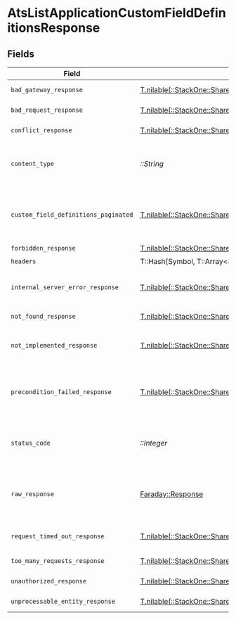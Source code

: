 # AtsListApplicationCustomFieldDefinitionsResponse


## Fields

| Field                                                                                                                    | Type                                                                                                                     | Required                                                                                                                 | Description                                                                                                              |
| ------------------------------------------------------------------------------------------------------------------------ | ------------------------------------------------------------------------------------------------------------------------ | ------------------------------------------------------------------------------------------------------------------------ | ------------------------------------------------------------------------------------------------------------------------ |
| `bad_gateway_response`                                                                                                   | [T.nilable(::StackOne::Shared::BadGatewayResponse)](../../models/shared/badgatewayresponse.md)                           | :heavy_minus_sign:                                                                                                       | Bad gateway error.                                                                                                       |
| `bad_request_response`                                                                                                   | [T.nilable(::StackOne::Shared::BadRequestResponse)](../../models/shared/badrequestresponse.md)                           | :heavy_minus_sign:                                                                                                       | Invalid request.                                                                                                         |
| `conflict_response`                                                                                                      | [T.nilable(::StackOne::Shared::ConflictResponse)](../../models/shared/conflictresponse.md)                               | :heavy_minus_sign:                                                                                                       | Conflict with current state.                                                                                             |
| `content_type`                                                                                                           | *::String*                                                                                                               | :heavy_check_mark:                                                                                                       | HTTP response content type for this operation                                                                            |
| `custom_field_definitions_paginated`                                                                                     | [T.nilable(::StackOne::Shared::CustomFieldDefinitionsPaginated)](../../models/shared/customfielddefinitionspaginated.md) | :heavy_minus_sign:                                                                                                       | The list of application custom field definitions was retrieved.                                                          |
| `forbidden_response`                                                                                                     | [T.nilable(::StackOne::Shared::ForbiddenResponse)](../../models/shared/forbiddenresponse.md)                             | :heavy_minus_sign:                                                                                                       | Forbidden.                                                                                                               |
| `headers`                                                                                                                | T::Hash[Symbol, T::Array<*::String*>]                                                                                    | :heavy_check_mark:                                                                                                       | N/A                                                                                                                      |
| `internal_server_error_response`                                                                                         | [T.nilable(::StackOne::Shared::InternalServerErrorResponse)](../../models/shared/internalservererrorresponse.md)         | :heavy_minus_sign:                                                                                                       | Server error while executing the request.                                                                                |
| `not_found_response`                                                                                                     | [T.nilable(::StackOne::Shared::NotFoundResponse)](../../models/shared/notfoundresponse.md)                               | :heavy_minus_sign:                                                                                                       | Resource not found.                                                                                                      |
| `not_implemented_response`                                                                                               | [T.nilable(::StackOne::Shared::NotImplementedResponse)](../../models/shared/notimplementedresponse.md)                   | :heavy_minus_sign:                                                                                                       | This functionality is not implemented.                                                                                   |
| `precondition_failed_response`                                                                                           | [T.nilable(::StackOne::Shared::PreconditionFailedResponse)](../../models/shared/preconditionfailedresponse.md)           | :heavy_minus_sign:                                                                                                       | Precondition failed: linked account belongs to a disabled integration.                                                   |
| `status_code`                                                                                                            | *::Integer*                                                                                                              | :heavy_check_mark:                                                                                                       | HTTP response status code for this operation                                                                             |
| `raw_response`                                                                                                           | [Faraday::Response](https://www.rubydoc.info/gems/faraday/Faraday/Response)                                              | :heavy_check_mark:                                                                                                       | Raw HTTP response; suitable for custom response parsing                                                                  |
| `request_timed_out_response`                                                                                             | [T.nilable(::StackOne::Shared::RequestTimedOutResponse)](../../models/shared/requesttimedoutresponse.md)                 | :heavy_minus_sign:                                                                                                       | The request has timed out.                                                                                               |
| `too_many_requests_response`                                                                                             | [T.nilable(::StackOne::Shared::TooManyRequestsResponse)](../../models/shared/toomanyrequestsresponse.md)                 | :heavy_minus_sign:                                                                                                       | Too many requests.                                                                                                       |
| `unauthorized_response`                                                                                                  | [T.nilable(::StackOne::Shared::UnauthorizedResponse)](../../models/shared/unauthorizedresponse.md)                       | :heavy_minus_sign:                                                                                                       | Unauthorized access.                                                                                                     |
| `unprocessable_entity_response`                                                                                          | [T.nilable(::StackOne::Shared::UnprocessableEntityResponse)](../../models/shared/unprocessableentityresponse.md)         | :heavy_minus_sign:                                                                                                       | Validation error.                                                                                                        |
